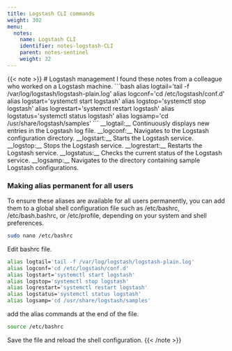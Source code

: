 ```yaml
---
title: Logstash CLI commands
weight: 302
menu:
  notes:
    name: Logstash CLI
    identifier: notes-logstash-CLI
    parent: notes-sentinel
    weight: 32
---
```


<div style="display: block; width: 100%; max-width: none;">
{{< note >}}
# Logstash management
I found these notes from a colleague who worked on a Logstash machine.
```bash
alias logtail='tail -f /var/log/logstash/logstash-plain.log'
alias logconf='cd /etc/logstash/conf.d'
alias logstart='systemctl start logstash'
alias logstop='systemctl stop logstash'
alias logrestart='systemctl restart logstash'
alias logstatus='systemctl status logstash'
alias logsamp='cd /usr/share/logstash/samples'
```
__logtail:__ Continuously displays new entries in the Logstash log file.  
__logconf:__ Navigates to the Logstash configuration directory.  
__logstart:__ Starts the Logstash service.  
__logstop:__ Stops the Logstash service.  
__logrestart:__ Restarts the Logstash service.  
__logstatus:__ Checks the current status of the Logstash service.  
__logsamp:__ Navigates to the directory containing sample Logstash configurations.  

### Making alias permanent for all users
To ensure these aliases are available for all users permanently, you can add them to a global shell configuration file such as /etc/bashrc, /etc/bash.bashrc, or /etc/profile, depending on your system and shell preferences. 
```bash
sudo nano /etc/bashrc
```
Edit bashrc file.
```bash
alias logtail='tail -f /var/log/logstash/logstash-plain.log'
alias logconf='cd /etc/logstash/conf.d'
alias logstart='systemctl start logstash'
alias logstop='systemctl stop logstash'
alias logrestart='systemctl restart logstash'
alias logstatus='systemctl status logstash'
alias logsamp='cd /usr/share/logstash/samples'
```
add the alias commands at the end of the file.
```bash
source /etc/bashrc
```
Save the file and reload the shell configuration.
{{< /note >}}
</div>